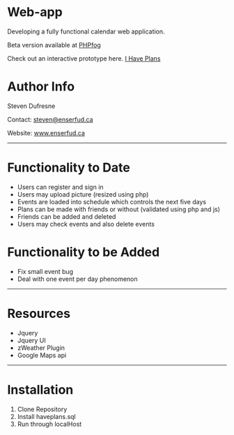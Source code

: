 Web-app
=======

Developing a fully functional calendar web application.

Beta version available at [PHPfog](http://ihaveplans.phpfog.com)

Check out an interactive prototype here. [I Have Plans](http://invis.io/WX4ADGS2)

Author Info
===========
Steven Dufresne

Contact: steven@enserfud.ca

Website: www.enserfud.ca

* * *

Functionality to Date
=====================
- Users can register and sign in
- Users may upload picture (resized using php)
- Events are loaded into schedule which controls the next five days
- Plans can be made with friends or without (validated using php and js)
- Friends can be added and deleted
- Users may check events and also delete events


Functionality to be Added
========================

- Fix small event bug
- Deal with one event per day phenomenon

* * *

Resources
========================
- Jquery
- Jquery UI
- zWeather Plugin
- Google Maps api

* * *

Installation
==================

1. Clone Repository
2. Install haveplans.sql
3. Run through localHost